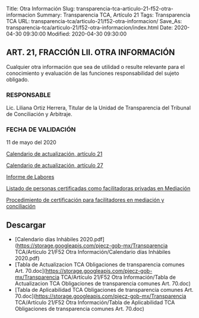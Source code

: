 Title: Otra Información
Slug: transparencia-tca-articulo-21-f52-otra-informacion
Summary: Transparencia TCA, Artículo 21
Tags: Transparencia TCA
URL: transparencia-tca/articulo-21/f52-otra-informacion/
Save_As: transparencia-tca/articulo-21/f52-otra-informacion/index.html
Date: 2020-04-30 09:30:00
Modified: 2020-04-30 09:30:00


## ART. 21, FRACCIÓN LII. OTRA INFORMACIÓN

Cualquier otra información que sea de utilidad o resulte relevante para el conocimiento y evaluación de las funciones responsabilidad del sujeto obligado.

### RESPONSABLE

Lic. Liliana Ortiz Herrera, Titular de la Unidad de Transparencia del Tribunal de Conciliación y Arbitraje.

### FECHA DE VALIDACIÓN

11 de mayo del 2020

[Calendario de actualización, artículo 21](https://storage.googleapis.com/pjecz-gob-mx/Transparencia%20TCA/Art%C3%ADculo%2020/Calendario%20de%20Actualizacion%20Art%2021%20TCA%202020.ppt)

[Calendario de actualización, artículo 27](https://storage.googleapis.com/pjecz-gob-mx/Transparencia%20TCA/Art%C3%ADculo%2020/Calendario%20de%20Actualizacion%20Art%2027%20TCA%202020.ppt)

[Informe de Labores](https://www.pjecz.gob.mx/transparencia/articulo-21/f40-informe-anual-actividades/)

[Listado de personas certificadas como facilitadoras privadas en Mediación](https://www.pjecz.gob.mx/conocenos/estructura/tribunal-superior-de-justicia/organos-no-jurisdiccionales/cemasc/listado-de-personas-certificadas-vigentes-como-facilitadoras-privadas-en-mediacion/)

[Procedimiento de certificación para facilitadores en mediación y conciliación](https://www.pjecz.gob.mx/conocenos/estructura/tribunal-superior-de-justicia/organos-no-jurisdiccionales/cemasc/procedimientos-de-certificacion-para-facilitadores-en-mediacion-y-conciliacion/)


## Descargar


* [Calendario días Inhábiles 2020.pdf](https://storage.googleapis.com/pjecz-gob-mx/Transparencia TCA/Artículo 21/F52 Otra Información/Calendario días Inhábiles 2020.pdf)
* [Tabla de Actualizacion TCA  Obligaciones de transparencia comunes Art. 70.doc](https://storage.googleapis.com/pjecz-gob-mx/Transparencia TCA/Artículo 21/F52 Otra Información/Tabla de Actualizacion TCA  Obligaciones de transparencia comunes Art. 70.doc)
* [Tabla de Aplicabilidad TCA Obligaciones de transparencia comunes Art. 70.doc](https://storage.googleapis.com/pjecz-gob-mx/Transparencia TCA/Artículo 21/F52 Otra Información/Tabla de Aplicabilidad TCA Obligaciones de transparencia comunes Art. 70.doc)


